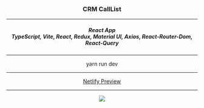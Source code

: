 <h3 align="center">CRM CallList</h3>
<hr/>
<h5 align="center">React App<br/>TypeScript, Vite, React, Redux, Material UI, Axios, React-Router-Dom, React-Query</h5> 
<hr/>
<div align="center">yarn run dev</div>  
<hr/>
<div align="center"><a href="https://main--chimerical-dodol-c9fe37.netlify.app/">Netlify Preview</a> 
</div>
<hr>
<div align="center"><img src="TBA"></div>
